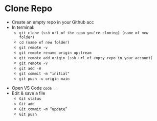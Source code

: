 # Clone Repo

- Create an empty repo in your Github acc
- In terminal:
  - `git clone (ssh url of the repo you're cloning) (name of new folder)`
  - `cd (name of new folder)`
  - `git remote -v`
  - `git remote rename origin upstream`
  - `git remote add origin (ssh url of empty repo in your account)`
  - `git remote -v`
  - `git add -A`
  - `git commit -m "initial"`
  - `git push -u origin main`

* Open VS Code `code .`
* Edit & save a file
  - `Git status`
  - `Git add`
  - `Git commit -m “update”`
  - `Git push`
